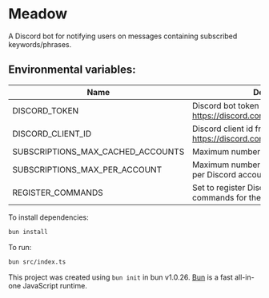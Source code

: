 # Meadow

A Discord bot for notifying users on messages containing subscribed keywords/phrases.

## Environmental variables:

| Name                              | Description                                                        | Default |
| --------------------------------- | ------------------------------------------------------------------ | ------- |
| DISCORD_TOKEN                     | Discord bot token from https://discord.com/developers/applications |         |
| DISCORD_CLIENT_ID                 | Discord client id from https://discord.com/developers/applications |         |
| SUBSCRIPTIONS_MAX_CACHED_ACCOUNTS | Maximum number of accounts cached                                  | 1000    |
| SUBSCRIPTIONS_MAX_PER_ACCOUNT     | Maximum number of subscription entries per Discord account         | 30      |
| REGISTER_COMMANDS                 | Set to register Discord application commands for the bot           |         |

To install dependencies:

```bash
bun install
```

To run:

```bash
bun src/index.ts
```

This project was created using `bun init` in bun v1.0.26. [Bun](https://bun.sh) is a fast all-in-one JavaScript runtime.
